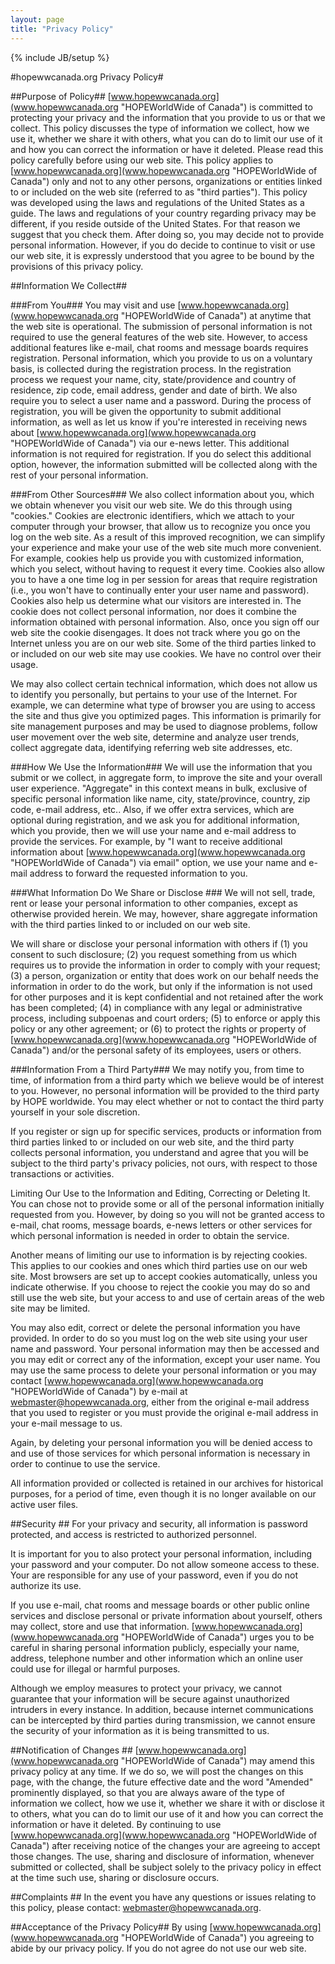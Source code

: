 ```yaml
---
layout: page
title: "Privacy Policy"
---
```

{% include JB/setup %}

#hopewwcanada.org Privacy Policy#

##Purpose of Policy##
[www.hopewwcanada.org](www.hopewwcanada.org "HOPEWorldWide of Canada") is committed to protecting your privacy and the information that you provide to us or that we collect. This policy discusses the type of information we collect, how we use it, whether we share it with others, what you can do to limit our use of it and how you can correct the information or have it deleted. Please read this policy carefully before using our web site. This policy applies to [www.hopewwcanada.org](www.hopewwcanada.org "HOPEWorldWide of Canada") only and not to any other persons, organizations or entities linked to or included on the web site (referred to as "third parties"). This policy was developed using the laws and regulations of the United States as a guide. The laws and regulations of your country regarding privacy may be different, if you reside outside of the United States. For that reason we suggest that you check them. After doing so, you may decide not to provide personal information. However, if you do decide to continue to visit or use our web site, it is expressly understood that you agree to be bound by the provisions of this privacy policy.

##Information We Collect##

###From You###
You may visit and use [www.hopewwcanada.org](www.hopewwcanada.org "HOPEWorldWide of Canada") at anytime that the web site is operational. The submission of personal information is not required to use the general features of the web site. However, to access additional features like e-mail, chat rooms and message boards requires registration. Personal information, which you provide to us on a voluntary basis, is collected during the registration process. In the registration process we request your name, city, state/providence and country of residence, zip code, email address, gender and date of birth. We also require you to select a user name and a password. During the process of registration, you will be given the opportunity to submit additional information, as well as let us know if you're interested in receiving news about [www.hopewwcanada.org](www.hopewwcanada.org "HOPEWorldWide of Canada") via our e-news letter. This additional information is not required for registration. If you do select this additional option, however, the information submitted will be collected along with the rest of your personal information.

###From Other Sources###
We also collect information about you, which we obtain whenever you visit our web site. We do this through using "cookies." Cookies are electronic identifiers, which we attach to your computer through your browser, that allow us to recognize you once you log on the web site. As a result of this improved recognition, we can simplify your experience and make your use of the web site much more convenient. For example, cookies help us provide you with customized information, which you select, without having to request it every time. Cookies also allow you to have a one time log in per session for areas that require registration (i.e., you won't have to continually enter your user name and password). Cookies also help us determine what our visitors are interested in. The cookie does not collect personal information, nor does it combine the information obtained with personal information. Also, once you sign off our web site the cookie disengages. It does not track where you go on the Internet unless you are on our web site. Some of the third parties linked to or included on our web site may use cookies. We have no control over their usage.

We may also collect certain technical information, which does not allow us to identify you personally, but pertains to your use of the Internet. For example, we can determine what type of browser you are using to access the site and thus give you optimized pages. This information is primarily for site management purposes and may be used to diagnose problems, follow user movement over the web site, determine and analyze user trends, collect aggregate data, identifying referring web site addresses, etc.

###How We Use the Information###
We will use the information that you submit or we collect, in aggregate form, to improve the site and your overall user experience. "Aggregate" in this context means in bulk, exclusive of specific personal information like name, city, state/province, country, zip code, e-mail address, etc.. Also, if we offer extra services, which are optional during registration, and we ask you for additional information, which you provide, then we will use your name and e-mail address to provide the services. For example, by "I want to receive additional information about [www.hopewwcanada.org](www.hopewwcanada.org "HOPEWorldWide of Canada") via email" option, we use your name and e-mail address to forward the requested information to you.

###What Information Do We Share or Disclose ###
We will not sell, trade, rent or lease your personal information to other companies, except as otherwise provided herein. We may, however, share aggregate information with the third parties linked to or included on our web site.

We will share or disclose your personal information with others if (1) you consent to such disclosure; (2) you request something from us which requires us to provide the information in order to comply with your request; (3) a person, organization or entity that does work on our behalf needs the information in order to do the work, but only if the information is not used for other purposes and it is kept confidential and not retained after the work has been completed; (4) in compliance with any legal or administrative process, including subpoenas and court orders; (5) to enforce or apply this policy or any other agreement; or (6) to protect the rights or property of [www.hopewwcanada.org](www.hopewwcanada.org "HOPEWorldWide of Canada") and/or the personal safety of its employees, users or others.

###Information From a Third Party###
We may notify you, from time to time, of information from a third party which we believe would be of interest to you. However, no personal information will be provided to the third party by HOPE worldwide. You may elect whether or not to contact the third party yourself in your sole discretion.

If you register or sign up for specific services, products or information from third parties linked to or included on our web site, and the third party collects personal information, you understand and agree that you will be subject to the third party's privacy policies, not ours, with respect to those transactions or activities.

Limiting Our Use to the Information and Editing, Correcting or Deleting It.
You can chose not to provide some or all of the personal information initially requested from you. However, by doing so you will not be granted access to e-mail, chat rooms, message boards, e-news letters or other services for which personal information is needed in order to obtain the service.

Another means of limiting our use to information is by rejecting cookies. This applies to our cookies and ones which third parties use on our web site. Most browsers are set up to accept cookies automatically, unless you indicate otherwise. If you choose to reject the cookie you may do so and still use the web site, but your access to and use of certain areas of the web site may be limited.

You may also edit, correct or delete the personal information you have provided. In order to do so you must log on the web site using your user name and password. Your personal information may then be accessed and you may edit or correct any of the information, except your user name. You may use the same process to delete your personal information or you may contact [www.hopewwcanada.org](www.hopewwcanada.org "HOPEWorldWide of Canada") by e-mail at webmaster@hopewwcanada.org, either from the original e-mail address that you used to register or you must provide the original e-mail address in your e-mail message to us.

Again, by deleting your personal information you will be denied access to and use of those services for which personal information is necessary in order to continue to use the service.

All information provided or collected is retained in our archives for historical purposes, for a period of time, even though it is no longer available on our active user files.

##Security ##
For your privacy and security, all information is password protected, and access is restricted to authorized personnel.

It is important for you to also protect your personal information, including your password and your computer. Do not allow someone access to these. Your are responsible for any use of your password, even if you do not authorize its use.

If you use e-mail, chat rooms and message boards or other public online services and disclose personal or private information about yourself, others may collect, store and use that information. [www.hopewwcanada.org](www.hopewwcanada.org "HOPEWorldWide of Canada") urges you to be careful in sharing personal information publicly, especially your name, address, telephone number and other information which an online user could use for illegal or harmful purposes.

Although we employ measures to protect your privacy, we cannot guarantee that your information will be secure against unauthorized intruders in every instance. In addition, because internet communications can be intercepted by third parties during transmission, we cannot ensure the security of your information as it is being transmitted to us.

##Notification of Changes ##
[www.hopewwcanada.org](www.hopewwcanada.org "HOPEWorldWide of Canada") may amend this privacy policy at any time. If we do so, we will post the changes on this page, with the change, the future effective date and the word "Amended" prominently displayed, so that you are always aware of the type of information we collect, how we use it, whether we share it with or disclose it to others, what you can do to limit our use of it and how you can correct the information or have it deleted. By continuing to use [www.hopewwcanada.org](www.hopewwcanada.org "HOPEWorldWide of Canada") after receiving notice of the changes your are agreeing to accept those changes. The use, sharing and disclosure of information, whenever submitted or collected, shall be subject solely to the privacy policy in effect at the time such use, sharing or disclosure occurs.

##Complaints ##
In the event you have any questions or issues relating to this policy, please contact: [webmaster@hopewwcanada.org](mailto:webmaster@hopewwcanada.org "Contact webmaster").

##Acceptance of the Privacy Policy##
By using [www.hopewwcanada.org](www.hopewwcanada.org "HOPEWorldWide of Canada") you agreeing to abide by our privacy policy. If you do not agree do not use our web site.